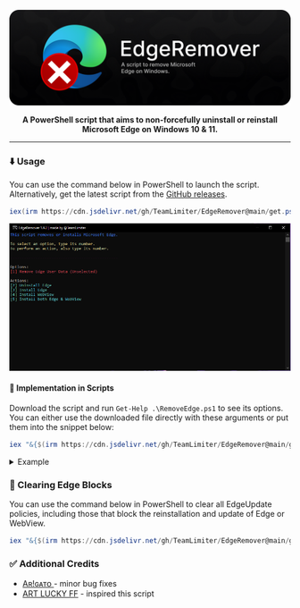 <p align="center">
  <img src="banner.png" alt="EdgeRemover banner" width="800">
</p>

<p align="center"><b>A PowerShell script that aims to non-forcefully uninstall or reinstall Microsoft Edge on Windows 10 & 11.</b></p>

---

### ⬇️ Usage
You can use the command below in PowerShell to launch the script. Alternatively, get the latest script from the [GitHub releases](https://github.com/TeamLimiter/EdgeRemover/releases/latest).

```powershell
iex(irm https://cdn.jsdelivr.net/gh/TeamLimiter/EdgeRemover@main/get.ps1)
```

<p align="center">
  <img src="showcase.png" alt="Image of the EdgeRemover UI" width="800">
</p>

#### 📜 Implementation in Scripts

Download the script and run `Get-Help .\RemoveEdge.ps1` to see its options. You can either use the downloaded file directly with these arguments or put them into the snippet below:

```powershell
iex "&{$(irm https://cdn.jsdelivr.net/gh/TeamLimiter/EdgeRemover@main/get.ps1)} [ARGUMENTS HERE]"
```

<details>
  <summary>Example</summary>

  This would uninstall Edge, remove Edge's user-data, and install Edge WebView:
  ```powershell
  iex "&{$(irm https://cdn.jsdelivr.net/gh/TeamLimiter/EdgeRemover@main/get.ps1)} -UninstallEdge -RemoveEdgeData -InstallWebView"
  ```
</details>

### 🫧 Clearing Edge Blocks
You can use the command below in PowerShell to clear all EdgeUpdate policies, including those that block the reinstallation and update of Edge or WebView.

```powershell
iex "&{$(irm https://cdn.jsdelivr.net/gh/TeamLimiter/EdgeRemover@main/get.ps1)} -ClearUpdateBlocks"
```

### ✅ Additional Credits

- [ Aʀ!ɢᴀᴛᴏ ](https://teamlimiterx.blogspot.com/) - minor bug fixes
- [ART LUCKY FF](https://www.youtube.com/@ArT_LUCKY_FF) - inspired this script
